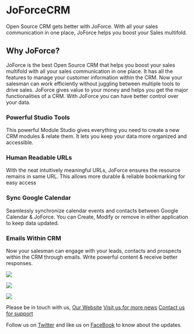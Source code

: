 # JoForceCRM

Open Source CRM gets better with JoForce. With all your sales communication in one place, JoForce helps you boost your Sales multifold.

## Why JoForce?

JoForce is the best Open Source CRM that helps you boost your sales multifold with all your sales communication in one place. It has all the features to manage your customer information within the CRM. Now your salesman can work efficiently without juggling between multiple tools to drive sales. JoForce gives value to your money and helps you get the major functionalities of a CRM. With JoForce you can have better control over your data.

### Powerful Studio Tools

This powerful Module Studio gives everything you need to create a new CRM modules & relate them. It lets you keep your data more organized and accessible.

### Human Readable URLs

With the neat intuitively meaningful URLs, JoForce ensures the resource remains in same URL. This allows more durable & reliable bookmarking for easy access

### Sync Google Calendar

Seamlessly synchronize calendar events and contacts between Google Calendar & JoForce. You can Create, Modify or remove in either application to keep data updated.

### Emails Within CRM

Now your salesman can engage with your leads, contacts and prospects within the CRM through emails. Write powerful content & receive better responses.

![](https://www.joforce.com/images/joforce-app/home_page.png)

![](https://www.joforce.com/images/joforce-app/mail.png)

![](https://www.joforce.com/images/joforce-app/module_studio.png)

Please be in touch with us, 
[Our Website](https://www.joforce.com)
[Visit us for more news](https://www.joforce.com/blog)
[Contact us for support](https://www.joforce.com/support.html)

Follow us on [Twitter](https://twitter.com/JoForceCRM) and like us on [FaceBook](https://www.facebook.com/joforcecrm) to know about the updates.
